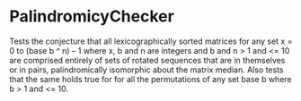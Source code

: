 # PalindromicyChecker
Tests the conjecture that all lexicographically sorted matrices for any set x = 0 to (base b ^ n) – 1 where x, b and n are integers and b and n > 1 and <= 10 are comprised entirely of sets of rotated sequences that are in themselves or in pairs, palindromically isomorphic about the matrix median. Also tests that the same holds true for for all the permutations of any set base b where b  > 1 and <= 10.
